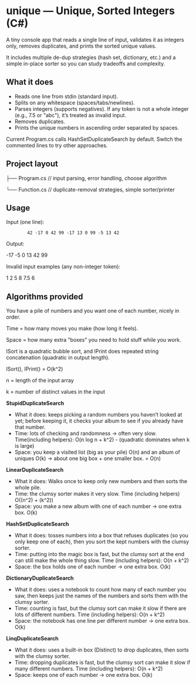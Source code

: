 # unique — Unique, Sorted Integers (C#)
A tiny console app that reads a single line of input, validates it as integers only, removes duplicates, and prints the sorted unique values.

It includes multiple de-dup strategies (hash set, dictionary, etc.) and a simple in-place sorter so you can study tradeoffs and complexity.

## What it does
- Reads one line from stdin (standard input).
- Splits on any whitespace (spaces/tabs/newlines).
- Parses integers (supports negatives). If any token is not a whole integer (e.g., 7.5 or "abc"), it’s treated as invalid input.
- Removes duplicates.
- Prints the unique numbers in ascending order separated by spaces.

Current Program.cs calls HashSetDuplicateSearch by default.
Switch the commented lines to try other approaches.

## Project layout

├── Program.cs    // input parsing, error handling, choose algorithm

└── Function.cs   // duplicate-removal strategies, simple sorter/printer

## Usage
Input (one line):

            42 -17 0 42 99 -17 13 0 99 -5 13 42

Output:

-17 -5 0 13 42 99

Invalid input examples (any non-integer token):

1 2 5 8 7.5 6

## Algorithms provided

You have a pile of numbers and you want one of each number, nicely in order.

Time = how many moves you make (how long it feels).

Space = how many extra "boxes" you need to hold stuff while you work.

ISort is a quadratic bubble sort, and IPrint does repeated string concatenation (quadratic in output length). 

ISort(), IPrint() = O(k^2)

n = length of the input array

k = number of distinct values in the input

**StupidDuplicateSearch**

- What it does: keeps picking a random numbers you haven’t looked at yet; before keeping it, it checks your album to see if you already have that number.
- Time: lots of checking and randomness → often very slow. Time(including helpers): O(n log n + k^2) - (quadratic dominates when k is large)
- Space: you keep a visited list (big as your pile) O(n) and an album of uniques O(k) → about one big box + one smaller box. = O(n)

**LinearDuplicateSearch**
- What it does: Walks once to keep only new numbers and then sorts the whole pile.
- Time: the clumsy sorter makes it very slow. Time (including helpers) O((n^2) + (k^2))
- Space: you make a new album with one of each number → one extra box. O(k)

**HashSetDuplicateSearch**
- What it does: tosses numbers into a box that refuses duplicates (so you only keep one of each), then you sort the kept numbers with the clumsy sorter.
- Time: putting into the magic box is fast, but the clumsy sort at the end can still make the whole thing slow. Time (including helpers): O(n + k^2) 
- Space: the box holds one of each number → one extra box. O(k)

**DictionaryDuplicateSearch**
- What it does: uses a notebook to count how many of each number you saw, then keeps just the names of the numbers and sorts them with the clumsy sorter.
- Time: counting is fast, but the clumsy sort can make it slow if there are lots of different numbers. Time (including helpers): O(n + k^2)
- Space: the notebook has one line per different number → one extra box. O(k)

**LinqDuplicateSearch**
- What it does: uses a built-in box (Distinct) to drop duplicates, then sorts with the clumsy sorter.
- Time: dropping duplicates is fast, but the clumsy sort can make it slow if many different numbers. Time (including helpers): O(n + k^2)
- Space: keeps one of each number → one extra box. O(k)
